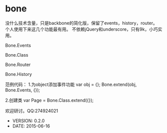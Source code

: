 bone
============

没什么技术含量，只是backbone的简化版，保留了events，history，router。
个人使用下来这几个功能最有用。
不依赖jQuery和underscore，只有9k，小巧实用。

Bone.Events

Bone.Class

Bone.Router

Bone.History

范例代码：
1.为object添加事件功能
var obj = {};
Bone.extend(obj, Bone.Events, {});

2.创建类
var Page = Bone.Class.extend({});



欢迎研讨。QQ:274924021  



 * VERSION: 0.2.0
 * DATE: 2015-06-16
